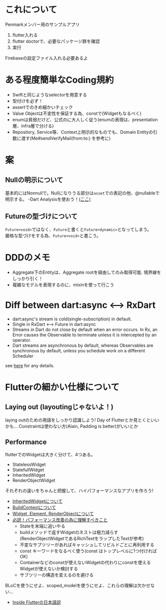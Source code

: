 # これについて

Penmarkメンバー用のサンプルアプリ


1. flutter入れる
2. flutter doctorで、必要なパッケージ群を確認
3. 実行

Firebaseの設定ファイル入れる必要あるよ

# ある程度簡単なCoding規約
- Swiftと同じようなselectorを用意する
- 型付けを必ず！
- assertでのきめ細かいチェック
- Value Objectは不変性を保証する為、constで(Widgetもなるべく)
- enumは貧弱だけど、公式のに大人しく従う(enumの表現は、presentation層、infra層で分ける)
- Repository, Service等、Context上明示的なものでも、Domain Entityの引数に渡す(Me#sendVerifyMail(from:to:) を参考に)

# 案
## Nullの明示について
基本的にはNonnullで。Nullになりうる部分は`asset`での表記の他、@nullableで明示する。
-Dart Analysisを使おう！[(ここ)](https://www.dartlang.org/guides/language/analysis-options)

## Futureの型づけについて
`Future<void>`ではなく、`Future`と書くと`Future<dynamic>`となってしまう。  
厳格な型づけをする為、`Future<void>`と書こう。

# DDDのメモ
- Aggregate下のEntityは、Aggregate rootを経由してのみ取得可能. 境界線をしっかり引く！
- 複雑なモデルを表現するのに、mixinを使って行こう

# Diff between dart:async <--> RxDart
- dart:async's stream is cold(single-subscription) in default.
- Single in RxDart <--> Future in dart:async
- Streams in Dart do not close by default when an error occurs. In Rx, an Error causes the Observable to terminate unless it is intercepted by an operator.
- Dart streams are asynchronous by default, whereas Observables are synchronous by default, unless you schedule work on a different Scheduler

see [here](https://pub.dartlang.org/documentation/rxdart/latest/rx/Observable-class.html) for any details.

# Flutterの細かい仕様について

## Laying out (layoutingじゃないよ！)
laying outのための用語をしっかり認識しよう!
Day of Flutterとか見とくといいかも…
Constraintは使わない方(Alain, Padding is better)がいいとか

## Performance
flutterでのWidgetは大きく分けて、4つある。

- StatelessWidget
- StatefullWidget
- InheritedWidget
- RenderObjectWidget

それぞれの違いをちゃんと把握して、ハイパフォーマンスなアプリを作ろう!  
- [InheritedWidgetについて](https://qiita.com/ko2ic/items/d7b744f19f213ef1e647)  
- [BuildContextについて](https://qiita.com/ko2ic/items/f7bf98b4a30049027470)
- [Widget, Element, RenderObjectについて](https://medium.com/flutter-jp/dive-into-flutter-4add38741d07)
- [必読！パフォーマンス改善の為に理解すべきこと](https://medium.com/flutter-jp/state-performance-7a5f67d62edd)
  - Stateを末端に追いやる
  - buildメソッドで返すWidgetのネストは極力減らす(RenderObjectWidgetであるRichTextをラップしたTextが参考)
  - 不変なサブツリーがあればキャッシュしてリビルドごとに再利用する
  - const キーワードをなるべく使う(const はトップレベルに1つ付ければOK)
  - Containerなどのconstが使えないWidgetの代わりにconstを使えるWidgetが使えないか検討する
  - サブツリーの構造を変えるのを避ける

BLoCを使うにせよ、scoped_modelを使うにせよ、これらの理解は欠かせない…

- [Inside Flutterの日本語訳](https://qiita.com/CostlierRain464/items/c7d99b77b77f43537415)

